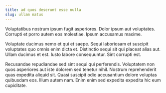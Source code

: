 ```yaml
---
title: ad quos deserunt esse nulla
slug: ullam natus
---
```


Voluptatibus nostrum ipsum fugit asperiores. Dolor ipsum aut voluptates. Corrupti et porro autem eos molestiae. Ipsum accusamus maxime.

Voluptate ducimus nemo et qui et saepe. Sequi laboriosam et suscipit voluptates quo omnis enim dicta et. Distinctio sequi sit qui placeat alias aut. Ullam ducimus et est. Iusto labore consequuntur. Sint corrupti est.

Recusandae repudiandae sed sint sequi qui perferendis. Voluptatem non quos asperiores aut iste dolorem sed tenetur nihil. Nostrum reprehenderit quas expedita aliquid sit. Quasi suscipit odio accusantium dolore voluptas quibusdam eos. Illum autem nam. Enim enim sed expedita expedita hic eum cupiditate.
